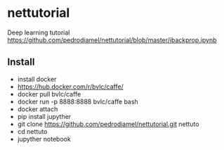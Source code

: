 # nettutorial
Deep learning tutorial
https://github.com/pedrodiamel/nettutorial/blob/master/ibackprop.ipynb

## Install 

- install docker
- https://hub.docker.com/r/bvlc/caffe/
- docker pull bvlc/caffe
- docker run -p 8888:8888 bvlc/caffe bash
- docker attach <name-dacker>
- pip install jupyther
- git clone https://github.com/pedrodiamel/nettutorial.git nettuto
- cd nettuto
- jupyther notebook
